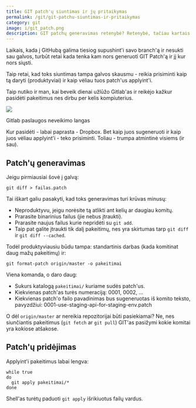 ```yaml
---
title: GIT patch'ų siuntimas ir jų pritaikymas
permalink: /git/git-patchu-siuntimas-ir-pritaikymas
category: git
image: i/git_patch.png
description: GIT patchų generavimas retenybė? Retenybė, tačiau kartais tenka. Trumpa atmintinė kaip generuoti GIT patchus ir kaip juos pritaikyti kodui.
---
```


Laikais, kada į GitHubą galima tiesiog supushint'i savo branch'ą ir nesukti sau galvos, turbūt retai kada tenka kam nors generuoti GIT Patch'ą ir jį kur nors siųsti.

Taip retai, kad toks siuntimas tampa galvos skausmu - reikia prisiminti kaip tą daryti (produktyviai) ir kaip vėliau tuos patch'us applyint'i.

Taip nutiko ir man, kai beveik dienai užlūžo Gitlab'as ir reikėjo kažkur pasidėti pakeitimus nes dirbu per kelis kompiuterius.

<img src="/i/gitlab_down.png" style="max-width: 100%; max-height: 500px" />

<p class="text-muted text-center">Gitlab paslaugos neveikimo langas</p>

Kur pasidėti - labai paprasta - Dropbox. Bet kaip juos sugeneruoti ir kaip juos vėliau applyint'i - teko prisiminti. Toliau - trumpa atmintinė visiems (ir sau).

## Patch'ų generavimas

Jeigu pirmiausiai šovė į galvą:

    git diff > failas.patch

Tai iškart galiu pasakyti, kad toks generavimas turi krūvas minusų:

* Neproduktyvu, jeigu norėsite tą atlikti ant kelių ar daugiau komitų.
* Prarasite binarinius failus (jie nebus įtraukti).
* Prarasite naujus failus kurie nepridėti su `git add`.
* Taip pat galite įtraukti tik dalį pakeitimų, nes yra skirtumas tarp `git diff` ir `git diff --cached`.

Todėl produktyviausiu būdu tampa: standartinis darbas (kada komitinat daug mažų pakeitimų) ir:

    git format-patch origin/master -o pakeitimai

Viena komanda, o daro daug:

* Sukurs katalogą `pakeitimai/` kuriame sudės patch'us.
* Kiekvienas patch'as turės numeraciją: 0001, 0002, ...
* Kiekvienas patch'o failo pavadinimas bus sugeneruotas iš komito teksto, pavyzdžiui: 0001-use-staging-api-for-staging-env.patch

O dėl `origin/master` ar nereikia repozitorijai būti pasiekiamai? Ne, nes siunčiantis pakeitimus (`git fetch` ar `git pull`) GIT'as pasižymi kokie komitai yra kokiose atšakose.

## Patch'ų pridėjimas

Applyint'i pakeitimus labai lengva:

    while true
    do
      git apply pakeitimai/*
    done

Shell'as turėtų paduoti `git apply` išrikiuotus failų vardus.
